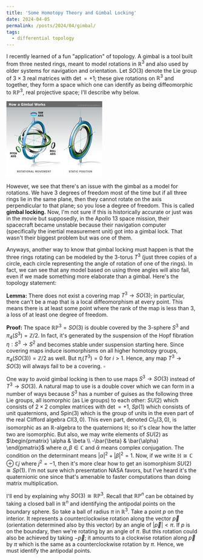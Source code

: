 ```yaml
---
title: 'Some Homotopy Theory and Gimbal Locking'
date: 2024-04-05
permalink: /posts/2024/04/gimbal/
tags:
  - differential topology
---
```


I recently learned of a fun "application" of topology. A gimbal is a tool built from three nested rings, meant to model rotations in $\mathbb{R}^3$ and also used by older systems for navigation and orientation. Let $SO(3)$ denote the Lie group of $3\times 3$ real matrices with $\det = +1$; these give rotations on $\mathbb{R}^3$ and together, they form a space which one can identify as being diffeomorphic to $\mathbb{RP}^3$, real projective space; I'll describe why below.

![label](/files/gimbal.jpg)

However, we see that there's an issue with the gimbal as a model for rotations. We have 3 degrees of freedom most of the time but if all three rings lie in the same plane, then they cannot rotate on the axis perpendicular to that plane; so you lose a degree of freedom. This is called **gimbal locking.** Now, I'm not sure if this is historically accurate or just was in the movie but supposedly, in the Apollo 13 space mission, their spacecraft became unstable because their navigation computer (specifically the inertial measurement unit) got into a gimbal lock. That wasn't their biggest problem but was one of them.

Anyways, another way to know that gimbal locking must happen is that the three rings rotating can be modeled by the 3-torus $T^3$ (just three copies of a circle, each circle representing the angle of rotation of one of the rings). In fact, we can see that any model based on using three angles will also fail, even if we made something more elaborate than a gimbal. Here's the topology statement: 

**Lemma:** There does not exist a covering map $T^3 \to SO(3)$; in particular, there can't be a map that is a local diffeomorphism at every point. This means there is at least some point where the rank of the map is less than 3, a loss of at least one degree of freedom.

**Proof:** The space $\mathbb{RP}^3 = SO(3)$ is double covered by the 3-sphere $S^3$ and $\pi_4(S^3) = \mathbb{Z}/2$. In fact, it's generated by the suspension of the Hopf fibration $\eta:S^3 \to S^2$ and becomes stable under suspension starting here. Since covering maps induce isomorphisms on all higher homotopy groups, $\pi_4(SO(3)) = \mathbb{Z}/2$ as well. But $\pi_i(T^3) = 0$ for $i>1$. Hence, any map $T^3 \to SO(3)$ will always fail to be a covering. $\square$

One way to avoid gimbal locking is then to use maps $S^3 \to SO(3)$ instead of $T^3 \to SO(3)$. A natural map to use is a double cover which we can form in a number of ways because $S^3$ has a number of guises as the following three Lie groups, all isomorphic (as Lie groups) to each other: $SU(2)$ which consists of $2 \times 2$ complex matrices with $\det = +1$, $Sp(1)$ which consists of unit quaternions, and $\text{Spin}(3)$ which is the group of units in the even part of the real Clifford algebra $Cl(3,0)$. This even part, denoted $Cl_0(3,0)$, is isomorphic as an $\mathbb{R}$-algebra to the quaternions $\mathbb{H}$; so it's clear how the latter two are isomorphic. But also, we may write elements of $SU(2)$ as $\begin{pmatrix} \alpha & \beta \\ -\bar{\beta} & \bar{\alpha} \end{pmatrix}$ where $\alpha,\beta \in \mathbb{C}$ and $\bar{\alpha}$ means complex conjugation. The condition on the determinant means $|\alpha|^2 + |\beta|^2=1$. Now, if we write $\mathbb{H} \cong \mathbb{C} \oplus \mathbb{C}j$ where $j^2 = -1$, then it's more clear how to get an isomorphism $SU(2) \cong Sp(1)$. I'm not sure which presentation NASA favors, but I've heard it's the quaternionic one since that's amenable to faster computations than doing matrix multiplication.

I'll end by explaining why $SO(3) \cong \mathbb{RP}^3$. Recall that $\mathbb{RP}^n$ can be obtained by taking a closed ball in $\mathbb{R}^n$ and identifying the antipodal points on the boundary sphere. So take a ball of radius $\pi$ in $\mathbb{R}^3$. Take a point $p$ on the interior. It represents a counterclockwise rotation along the vector $\vec{p}$ (orientation determined also by this vector) by an angle of $|\vec{p}|<\pi$. If $p$ is on the boundary, then we're rotating by an angle of $\pi$. But this rotation could also be achieved by taking $-\vec{p}$; it amounts to a clockwise rotation along $\vec{p}$ by $\pi$ which is the same as a counterclockwise rotation by $\pi$. Hence, we must identify the antipodal points.

